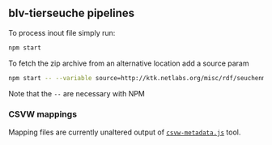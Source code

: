## blv-tierseuche pipelines

To process inout file simply run:

```bash
npm start
```

To fetch the zip archive from an alternative location add a source param

```bash
npm start -- --variable source=http://ktk.netlabs.org/misc/rdf/seuchenmeldungen.zip
```

Note that the `--` are necessary with NPM

### CSVW mappings

Mapping files are currently unaltered output of [`csvw-metadata.js`][meta-tool] tool.

[meta-tool]: https://github.com/rdf-ext/rdf-parser-csvw/tree/develop/bin
